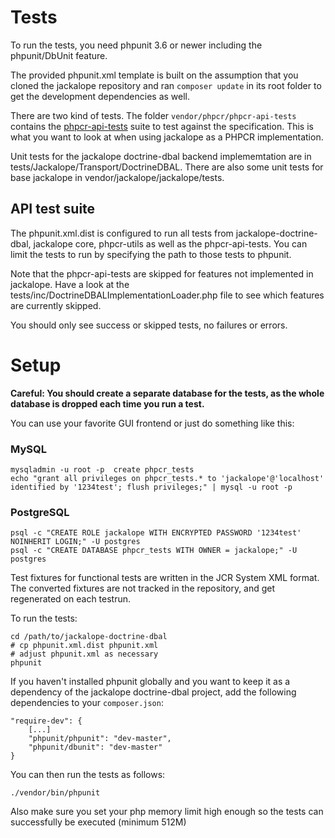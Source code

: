 # Tests

To run the tests, you need phpunit 3.6 or newer including the phpunit/DbUnit feature.

The provided phpunit.xml template is built on the assumption that you cloned
the jackalope repository and ran `composer update` in its root folder to get
the development dependencies as well.

There are two kind of tests. The folder ``vendor/phpcr/phpcr-api-tests`` contains the
[phpcr-api-tests](https://github.com/phpcr/phpcr-api-tests/) suite to test
against the specification. This is what you want to look at when using
jackalope as a PHPCR implementation.

Unit tests for the jackalope doctrine-dbal backend implememtation are in
tests/Jackalope/Transport/DoctrineDBAL. There are also some unit tests for
base jackalope in vendor/jackalope/jackalope/tests.


## API test suite

The phpunit.xml.dist is configured to run all tests from jackalope-doctrine-dbal,
jackalope core, phpcr-utils as well as the phpcr-api-tests. You can limit the tests
to run by specifying the path to those tests to phpunit.

Note that the phpcr-api-tests are skipped for features not implemented in
jackalope. Have a look at the tests/inc/DoctrineDBALImplementationLoader.php
file to see which features are currently skipped.

You should only see success or skipped tests, no failures or errors.


# Setup

**Careful: You should create a separate database for the tests, as the whole
database is dropped each time you run a test.**

You can use your favorite GUI frontend or just do something like this:

### MySQL
    mysqladmin -u root -p  create phpcr_tests
    echo "grant all privileges on phpcr_tests.* to 'jackalope'@'localhost' identified by '1234test'; flush privileges;" | mysql -u root -p

### PostgreSQL
    psql -c "CREATE ROLE jackalope WITH ENCRYPTED PASSWORD '1234test' NOINHERIT LOGIN;" -U postgres
    psql -c "CREATE DATABASE phpcr_tests WITH OWNER = jackalope;" -U postgres

Test fixtures for functional tests are written in the JCR System XML format.
The converted fixtures are not tracked in the repository, and get regenerated
on each testrun.

To run the tests:

    cd /path/to/jackalope-doctrine-dbal
    # cp phpunit.xml.dist phpunit.xml
    # adjust phpunit.xml as necessary
    phpunit

If you haven't installed phpunit globally and you want to keep it as a dependency of the jackalope doctrine-dbal project, add the following dependencies to your `composer.json`:

    "require-dev": {
        [...]
        "phpunit/phpunit": "dev-master",
        "phpunit/dbunit": "dev-master"
    }

You can then run the tests as follows:

    ./vendor/bin/phpunit

Also make sure you set your php memory limit high enough so the tests can successfully be executed (minimum 512M)